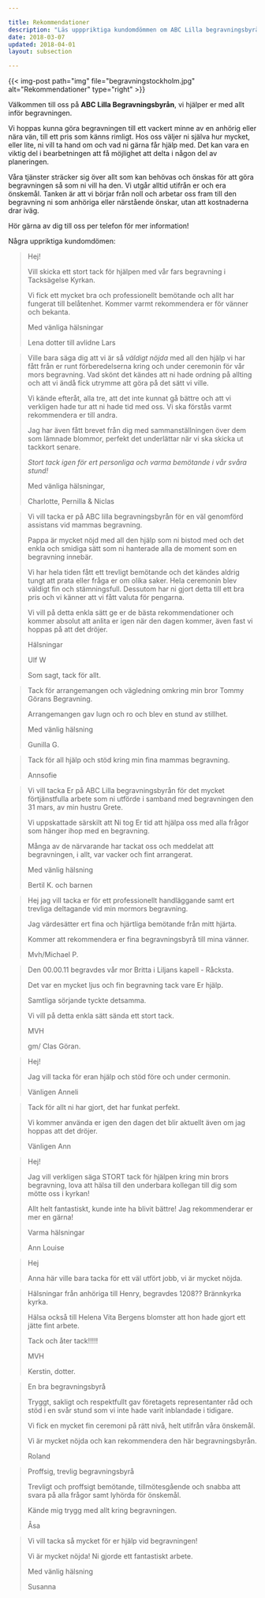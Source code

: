 ```yaml
---

title: Rekommendationer
description: "Läs upppriktiga kundomdömmen om ABC Lilla begravningsbyrån i Stockholm."
date: 2018-03-07
updated: 2018-04-01
layout: subsection

---
```



{{< img-post
    path="img" file="begravningstockholm.jpg"
    alt="Rekommendationer" type="right" >}}

Välkommen till oss på **ABC Lilla Begravningsbyrån**, vi hjälper er med allt inför begravningen.

Vi hoppas kunna göra begravningen till ett vackert minne av en anhörig eller nära vän, till ett pris som känns rimligt. Hos oss väljer ni själva hur mycket, eller lite, ni vill ta hand om och vad ni gärna får hjälp med. Det kan vara en viktig del i bearbetningen att få möjlighet att delta i någon del av planeringen.

Våra tjänster sträcker sig över allt som kan behövas och önskas för att göra begravningen så som ni vill ha den. Vi utgår alltid utifrån er och era önskemål. Tanken är att vi börjar från noll och arbetar oss fram till den begravning ni som anhöriga eller närstående önskar, utan att kostnaderna drar iväg. 

Hör gärna av dig till oss per telefon för mer information!

Några uppriktiga kundomdömen:

<blockquote>

Hej! 

Vill skicka ett stort tack för hjälpen med vår fars begravning i Tacksägelse Kyrkan. 

Vi fick ett mycket bra och professionellt bemötande och allt har fungerat till belåtenhet. Kommer varmt rekommendera er för vänner och bekanta. 

Med vänliga hälsningar 

Lena dotter till avlidne Lars
</blockquote>
 

 <blockquote>

Ville bara säga dig att vi är så *väldigt nöjda* med all den hjälp vi har fått från er runt förberedelserna kring och under ceremonin för
vår mors begravning. Vad skönt det kändes att ni hade ordning på allting och att vi ändå fick utrymme att göra på det sätt vi ville. 


Vi kände efteråt, alla tre, att det inte kunnat gå bättre och att vi  verkligen hade tur att ni hade tid med oss. Vi ska förstås varmt 
 rekommendera er till andra.


Jag har även fått brevet från dig med sammanställningen över dem som lämnade blommor, perfekt det underlättar när vi ska skicka ut tackkort senare.

 *Stort tack igen för ert personliga och varma bemötande i vår svåra stund!*
 

 Med vänliga hälsningar,
 

Charlotte, Pernilla & Niclas

</blockquote>
  

<blockquote>


Vi vill tacka er på ABC lilla begravningsbyrån för en väl genomförd assistans vid mammas begravning. 


Pappa är mycket nöjd med all den hjälp som ni bistod med och det enkla och smidiga sätt som ni hanterade alla de moment som en begravning innebär. 


Vi har hela tiden fått ett trevligt bemötande och det kändes aldrig tungt att prata eller fråga er om olika saker. Hela ceremonin blev väldigt fin och stämningsfull.  Dessutom har ni gjort detta till ett bra pris och vi känner att vi fått valuta för pengarna. 


Vi vill på detta enkla sätt ge er de bästa rekommendationer och kommer absolut att anlita er igen när den dagen kommer, även fast vi hoppas på att det dröjer.


Hälsningar
 

Ulf W
 

 Som sagt, tack för allt.

</blockquote>


<blockquote>
  

Tack för arrangemangen  och vägledning omkring min bror Tommy Görans Begravning. 


Arrangemangen gav lugn och ro och blev  en stund av stillhet.
  

Med vänlig hälsning


Gunilla G.

  </blockquote>


<blockquote>
  

Tack för all hjälp och stöd kring min fina mammas begravning.


Annsofie

</blockquote>


<blockquote>
  

Vi vill tacka Er på ABC Lilla begravningsbyrån för det mycket förtjänstfulla arbete som ni utförde i samband med begravningen den 31 mars, av min hustru Grete. 


Vi uppskattade särskilt att Ni tog Er tid att hjälpa oss med alla frågor som hänger ihop med en begravning. 


Många av de närvarande har tackat oss och meddelat att begravningen, i allt, var vacker och fint arrangerat.


Med vänlig hälsning


Bertil K. och barnen

</blockquote>


<blockquote>
  

Hej jag vill tacka er för ett professionellt handläggande samt ert trevliga deltagande vid min mormors begravning.


Jag värdesätter ert fina och hjärtliga bemötande från mitt hjärta.


Kommer att rekommendera er fina begravningsbyrå till mina vänner.

Mvh/Michael P.

</blockquote>
  

<blockquote>
  

Den 00.00.11 begravdes vår mor Britta i Liljans kapell - Råcksta.


Det var en mycket ljus och fin begravning tack vare Er hjälp.


Samtliga sörjande tyckte detsamma.


Vi vill på detta enkla sätt sända ett stort tack.


MVH

gm/ Clas Göran.

</blockquote>


<blockquote>
  

Hej!


Jag vill tacka för eran hjälp och stöd före och under cermonin.


Vänligen Anneli

</blockquote>


<blockquote>
  

Tack för allt ni har gjort, det har funkat perfekt.


Vi kommer använda er igen den dagen det blir aktuellt även om jag hoppas att det dröjer.


Vänligen Ann

</blockquote>


<blockquote>
  

Hej!


Jag vill verkligen säga STORT tack för hjälpen kring min brors begravning, lova att hälsa till den underbara kollegan till dig som mötte oss i kyrkan! 


Allt helt fantastiskt, kunde inte ha blivit bättre! Jag rekommenderar er mer en gärna!


Varma hälsningar


Ann Louise

</blockquote>



<blockquote>

  

Hej 


Anna här ville bara tacka för ett väl utfört jobb, vi är mycket nöjda.


</blockquote>

  

<blockquote>
  

Hälsningar från anhöriga till Henry, begravdes 1208?? Brännkyrka kyrka.


Hälsa också till Helena Vita Bergens blomster att hon hade gjort ett jätte fint arbete. 


Tack och åter tack!!!!!


MVH


Kerstin, dotter.

</blockquote>


<blockquote>
  

En bra begravningsbyrå

Tryggt, sakligt och respektfullt gav företagets representanter råd och stöd i en svår stund som vi inte hade varit inblandade i tidigare.


Vi fick en mycket fin ceremoni på rätt nivå, helt utifrån våra önskemål.


Vi är mycket nöjda och kan rekommendera den här begravningsbyrån.


Roland

</blockquote>


<blockquote>
  

Proffsig, trevlig begravningsbyrå


Trevligt och proffsigt bemötande, tillmötesgående och snabba att svara på alla frågor samt lyhörda för önskemål.


Kände mig trygg med allt kring begravningen.


Åsa

</blockquote>


<blockquote>
  

Vi vill tacka så mycket för er hjälp vid begravningen! 


Vi är mycket nöjda! Ni gjorde ett fantastiskt arbete.


Med vänlig hälsning 


Susanna

</blockquote>
